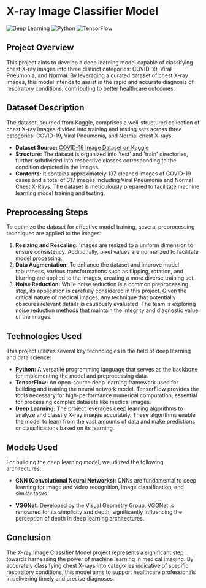 # X-ray Image Classifier Model


![Deep Learning](https://img.shields.io/badge/Deep-Learning-blue)
![Python](https://img.shields.io/badge/Language-Python-green)
![TensorFlow](https://img.shields.io/badge/Framework-TensorFlow-orange)

## Project Overview

This project aims to develop a deep learning model capable of classifying chest X-ray images into three distinct categories: COVID-19, Viral Pneumonia, and Normal. By leveraging a curated dataset of chest X-ray images, this model intends to assist in the rapid and accurate diagnosis of respiratory conditions, contributing to better healthcare outcomes.

## Dataset Description

The dataset, sourced from Kaggle, comprises a well-structured collection of chest X-ray images divided into training and testing sets across three categories: COVID-19, Viral Pneumonia, and Normal chest X-rays.

- **Dataset Source:** [COVID-19 Image Dataset on Kaggle](https://www.kaggle.com/datasets/pranavraikokte/covid19-image-dataset/data)
- **Structure:** The dataset is organized into 'test' and 'train' directories, further subdivided into respective classes corresponding to the condition depicted in the images.
- **Contents:** It contains approximately 137 cleaned images of COVID-19 cases and a total of 317 images including Viral Pneumonia and Normal Chest X-Rays. The dataset is meticulously prepared to facilitate machine learning model training and testing.

## Preprocessing Steps

To optimize the dataset for effective model training, several preprocessing techniques are applied to the images:

1. **Resizing and Rescaling:** Images are resized to a uniform dimension to ensure consistency. Additionally, pixel values are normalized to facilitate model processing.
2. **Data Augmentation:** To enhance the dataset and improve model robustness, various transformations such as flipping, rotation, and blurring are applied to the images, creating a more diverse training set.
3. **Noise Reduction:** While noise reduction is a common preprocessing step, its application is carefully considered in this project. Given the critical nature of medical images, any technique that potentially obscures relevant details is cautiously evaluated. The team is exploring noise reduction methods that maintain the integrity and diagnostic value of the images.

## Technologies Used

This project utilizes several key technologies in the field of deep learning and data science:

- **Python:** A versatile programming language that serves as the backbone for implementing the model and preprocessing data.
- **TensorFlow:** An open-source deep learning framework used for building and training the neural network model. TensorFlow provides the tools necessary for high-performance numerical computation, essential for processing complex datasets like medical images.
- **Deep Learning:** The project leverages deep learning algorithms to analyze and classify X-ray images accurately. These algorithms enable the model to learn from the vast amounts of data and make predictions or classifications based on its learning.

## Models Used

For building the deep learning model, we utilized the following architectures:

- **CNN (Convolutional Neural Networks)**: CNNs are fundamental to deep learning for image and video recognition, image classification, and similar tasks.

- **VGGNet**: Developed by the Visual Geometry Group, VGGNet is renowned for its simplicity and depth, significantly influencing the perception of depth in deep learning architectures.


## Conclusion

The X-ray Image Classifier Model project represents a significant step towards harnessing the power of machine learning in medical imaging. By accurately classifying chest X-rays into categories indicative of specific respiratory conditions, this model aims to support healthcare professionals in delivering timely and precise diagnoses.
